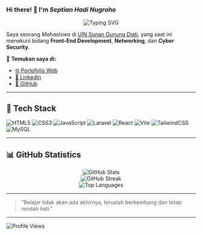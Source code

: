 ### Hi there! 👋 I'm *Septian Hadi Nugroho*

<p align="center">
  <img src="https://readme-typing-svg.herokuapp.com?font=Fira+Code&pause=1000&color=00C7C7&width=435&lines=Front-End+Developer;Networking+Enthusiast;Cyber+Security+Learner" alt="Typing SVG" />
</p>

Saya seorang *Mahasiswa* di [UIN Sunan Gunung Djati](https://uinsgd.ac.id/), yang saat ini menekuni bidang **Front-End Development**, **Networking**, dan **Cyber Security**.

🔗 **Temukan saya di:**
- [🌐 Portofolio Web](https://www.septianhadinugroho.com/)
- [💼 LinkedIn](https://www.linkedin.com/in/septian-hadi-nugroho/)
- [🐙 GitHub](https://github.com/septianhadinugroho/)

---

## 🚀 Tech Stack

![HTML5](https://img.shields.io/badge/HTML5-%23E34F26.svg?style=for-the-badge&logo=html5&logoColor=white)
![CSS3](https://img.shields.io/badge/CSS3-%231572B6.svg?style=for-the-badge&logo=css3&logoColor=white)
![JavaScript](https://img.shields.io/badge/JavaScript-%23F7DF1E.svg?style=for-the-badge&logo=javascript&logoColor=black)
![Laravel](https://img.shields.io/badge/Laravel-%23FF2D20.svg?style=for-the-badge&logo=laravel&logoColor=white)
![React](https://img.shields.io/badge/React-%2361DAFB.svg?style=for-the-badge&logo=react&logoColor=black)
![Vite](https://img.shields.io/badge/Vite-%23646CFF.svg?style=for-the-badge&logo=vite&logoColor=white)
![TailwindCSS](https://img.shields.io/badge/TailwindCSS-%2338B2AC.svg?style=for-the-badge&logo=tailwind-css&logoColor=white)
![MySQL](https://img.shields.io/badge/MySQL-%2300f.svg?style=for-the-badge&logo=mysql&logoColor=white)

---

## 📊 GitHub Statistics

<p align="center">
  <img src="https://github-readme-stats.vercel.app/api?username=penuliscode&show_icons=true&theme=algolia&hide_border=true" alt="GitHub Stats" />
  <br>
  <img src="https://github-readme-streak-stats.herokuapp.com/?user=penuliscode&theme=algolia&hide_border=true" alt="GitHub Streak" />
  <br>
  <img src="https://github-readme-stats.vercel.app/api/top-langs/?username=penuliscode&layout=compact&theme=algolia&hide_border=true" alt="Top Languages" />
</p>

---

> "Belajar tidak akan ada akhirnya, teruslah berkembang dan tetap rendah hati."

---

![Profile Views](https://komarev.com/ghpvc/?username=penuliscode&label=Profile%20Views&color=blue&style=flat)
